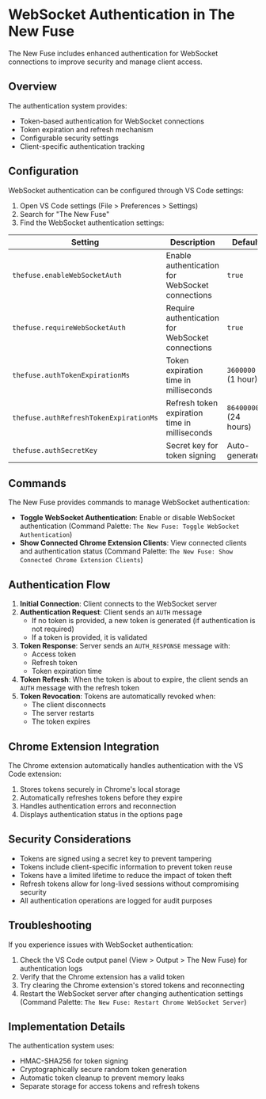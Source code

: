 # WebSocket Authentication in The New Fuse

The New Fuse includes enhanced authentication for WebSocket connections to improve security and manage client access.

## Overview

The authentication system provides:

- Token-based authentication for WebSocket connections
- Token expiration and refresh mechanism
- Configurable security settings
- Client-specific authentication tracking

## Configuration

WebSocket authentication can be configured through VS Code settings:

1. Open VS Code settings (File > Preferences > Settings)
2. Search for "The New Fuse"
3. Find the WebSocket authentication settings:

| Setting | Description | Default |
|---------|-------------|---------|
| `thefuse.enableWebSocketAuth` | Enable authentication for WebSocket connections | `true` |
| `thefuse.requireWebSocketAuth` | Require authentication for WebSocket connections | `true` |
| `thefuse.authTokenExpirationMs` | Token expiration time in milliseconds | `3600000` (1 hour) |
| `thefuse.authRefreshTokenExpirationMs` | Refresh token expiration time in milliseconds | `86400000` (24 hours) |
| `thefuse.authSecretKey` | Secret key for token signing | Auto-generated |

## Commands

The New Fuse provides commands to manage WebSocket authentication:

- **Toggle WebSocket Authentication**: Enable or disable WebSocket authentication (Command Palette: `The New Fuse: Toggle WebSocket Authentication`)
- **Show Connected Chrome Extension Clients**: View connected clients and authentication status (Command Palette: `The New Fuse: Show Connected Chrome Extension Clients`)

## Authentication Flow

1. **Initial Connection**: Client connects to the WebSocket server
2. **Authentication Request**: Client sends an `AUTH` message
   - If no token is provided, a new token is generated (if authentication is not required)
   - If a token is provided, it is validated
3. **Token Response**: Server sends an `AUTH_RESPONSE` message with:
   - Access token
   - Refresh token
   - Token expiration time
4. **Token Refresh**: When the token is about to expire, the client sends an `AUTH` message with the refresh token
5. **Token Revocation**: Tokens are automatically revoked when:
   - The client disconnects
   - The server restarts
   - The token expires

## Chrome Extension Integration

The Chrome extension automatically handles authentication with the VS Code extension:

1. Stores tokens securely in Chrome's local storage
2. Automatically refreshes tokens before they expire
3. Handles authentication errors and reconnection
4. Displays authentication status in the options page

## Security Considerations

- Tokens are signed using a secret key to prevent tampering
- Tokens include client-specific information to prevent token reuse
- Tokens have a limited lifetime to reduce the impact of token theft
- Refresh tokens allow for long-lived sessions without compromising security
- All authentication operations are logged for audit purposes

## Troubleshooting

If you experience issues with WebSocket authentication:

1. Check the VS Code output panel (View > Output > The New Fuse) for authentication logs
2. Verify that the Chrome extension has a valid token
3. Try clearing the Chrome extension's stored tokens and reconnecting
4. Restart the WebSocket server after changing authentication settings (Command Palette: `The New Fuse: Restart Chrome WebSocket Server`)

## Implementation Details

The authentication system uses:

- HMAC-SHA256 for token signing
- Cryptographically secure random token generation
- Automatic token cleanup to prevent memory leaks
- Separate storage for access tokens and refresh tokens
